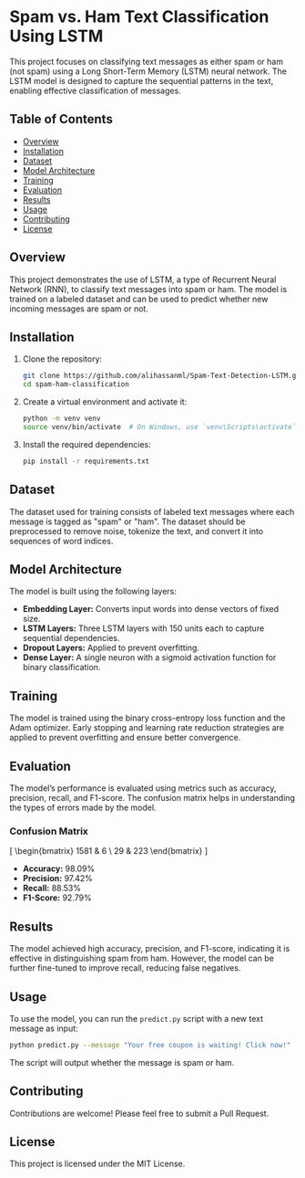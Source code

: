 # Spam vs. Ham Text Classification Using LSTM

This project focuses on classifying text messages as either spam or ham (not spam) using a Long Short-Term Memory (LSTM) neural network. The LSTM model is designed to capture the sequential patterns in the text, enabling effective classification of messages.

## Table of Contents
- [Overview](#overview)
- [Installation](#installation)
- [Dataset](#dataset)
- [Model Architecture](#model-architecture)
- [Training](#training)
- [Evaluation](#evaluation)
- [Results](#results)
- [Usage](#usage)
- [Contributing](#contributing)
- [License](#license)

## Overview
This project demonstrates the use of LSTM, a type of Recurrent Neural Network (RNN), to classify text messages into spam or ham. The model is trained on a labeled dataset and can be used to predict whether new incoming messages are spam or not.

## Installation
1. Clone the repository:
    ```bash
    git clone https://github.com/alihassanml/Spam-Text-Detection-LSTM.git
    cd spam-ham-classification
    ```

2. Create a virtual environment and activate it:
    ```bash
    python -m venv venv
    source venv/bin/activate  # On Windows, use `venv\Scripts\activate`
    ```

3. Install the required dependencies:
    ```bash
    pip install -r requirements.txt
    ```

## Dataset
The dataset used for training consists of labeled text messages where each message is tagged as "spam" or "ham". The dataset should be preprocessed to remove noise, tokenize the text, and convert it into sequences of word indices.

## Model Architecture
The model is built using the following layers:
- **Embedding Layer:** Converts input words into dense vectors of fixed size.
- **LSTM Layers:** Three LSTM layers with 150 units each to capture sequential dependencies.
- **Dropout Layers:** Applied to prevent overfitting.
- **Dense Layer:** A single neuron with a sigmoid activation function for binary classification.

## Training
The model is trained using the binary cross-entropy loss function and the Adam optimizer. Early stopping and learning rate reduction strategies are applied to prevent overfitting and ensure better convergence.

## Evaluation
The model’s performance is evaluated using metrics such as accuracy, precision, recall, and F1-score. The confusion matrix helps in understanding the types of errors made by the model.

### Confusion Matrix
\[
\begin{bmatrix}
1581 & 6 \\
29 & 223
\end{bmatrix}
\]
- **Accuracy:** 98.09%
- **Precision:** 97.42%
- **Recall:** 88.53%
- **F1-Score:** 92.79%

## Results
The model achieved high accuracy, precision, and F1-score, indicating it is effective in distinguishing spam from ham. However, the model can be further fine-tuned to improve recall, reducing false negatives.

## Usage
To use the model, you can run the `predict.py` script with a new text message as input:
```bash
python predict.py --message "Your free coupon is waiting! Click now!"
```

The script will output whether the message is spam or ham.

## Contributing
Contributions are welcome! Please feel free to submit a Pull Request.

## License
This project is licensed under the MIT License.
